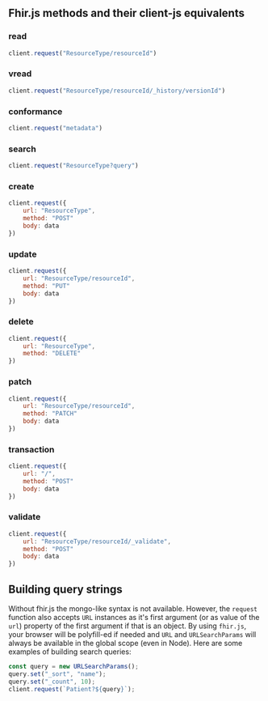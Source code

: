 ## Fhir.js methods and their client-js equivalents

### read
```js
client.request("ResourceType/resourceId")
```

### vread
```js
client.request("ResourceType/resourceId/_history/versionId")
```

### conformance
```js
client.request("metadata")
```

### search
```js
client.request("ResourceType?query")
```

### create
```js
client.request({
    url: "ResourceType",
    method: "POST"
    body: data
})
```

### update
```js
client.request({
    url: "ResourceType/resourceId",
    method: "PUT"
    body: data
})
```

### delete
```js
client.request({
    url: "ResourceType",
    method: "DELETE"
})
```

### patch
```js
client.request({
    url: "ResourceType/resourceId",
    method: "PATCH"
    body: data
})
```

### transaction
```js
client.request({
    url: "/",
    method: "POST"
    body: data
})
```

### validate
```js
client.request({
    url: "ResourceType/resourceId/_validate",
    method: "POST"
    body: data
})
```
<!-- ### document
### profile
### history
### typeHistory
### resourceHistory
### nextPage
### prevPage
### resolve -->

## Building query strings
Without fhir.js the mongo-like syntax is not available. However, the `request`
function also accepts `URL` instances as it's first argument (or as value of the `url`)
property of the first argument if that is an object. By using `fhir.js`, your browser
will be polyfill-ed if needed and `URL` and `URLSearchParams` will always be
available in the global scope (even in Node). Here are some examples of building search queries:

```js
const query = new URLSearchParams();
query.set("_sort", "name");
query.set("_count", 10);
client.request(`Patient?${query}`);
```
